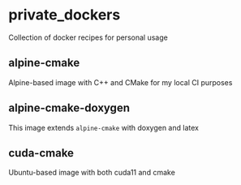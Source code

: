 # private_dockers #

Collection of docker recipes for personal usage

## alpine-cmake ##

Alpine-based image with C++ and CMake for my local CI purposes

## alpine-cmake-doxygen ##

This image extends `alpine-cmake` with doxygen and latex

## cuda-cmake ##

Ubuntu-based image with both cuda11 and cmake
